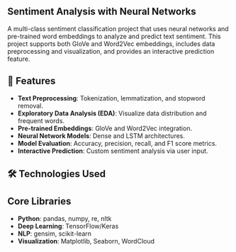 ## Sentiment Analysis with Neural Networks
A multi-class sentiment classification project that uses neural networks and pre-trained word embeddings to analyze and predict text sentiment. This project supports both GloVe and Word2Vec embeddings, includes data preprocessing and visualization, and provides an interactive prediction feature.

## 📖 Features

- **Text Preprocessing**: Tokenization, lemmatization, and stopword removal.
- **Exploratory Data Analysis (EDA)**: Visualize data distribution and frequent words.
- **Pre-trained Embeddings**: GloVe and Word2Vec integration.
- **Neural Network Models**: Dense and LSTM architectures.
- **Model Evaluation**: Accuracy, precision, recall, and F1 score metrics.
- **Interactive Prediction**: Custom sentiment analysis via user input.

## 🛠️ Technologies Used

## Core Libraries

- **Python**: pandas, numpy, re, nltk
- **Deep Learning**: TensorFlow/Keras
- **NLP**: gensim, scikit-learn
- **Visualization**: Matplotlib, Seaborn, WordCloud
